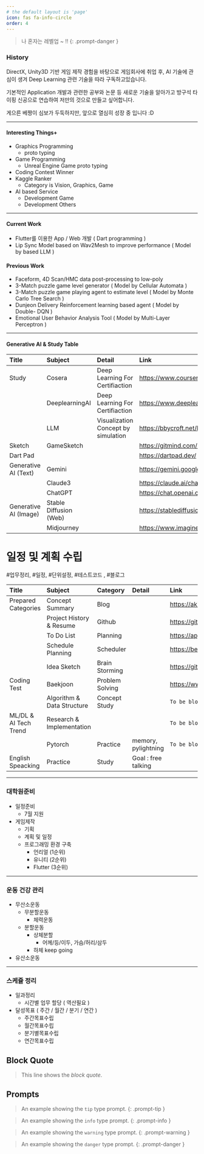 ```yaml
---
# the default layout is 'page'
icon: fas fa-info-circle
order: 4
---
```


> 나 혼자는 레벨업 ~ !!
{: .prompt-danger }

### History

DirectX, Unity3D 기반 게임 제작 경험을 바탕으로 게임회사에 취업 후, AI 기술에 관심이 생겨 Deep Learning 관련 기술을 따라 구독하고있습니다.

기본적인 Application 개발과 관련한 공부와 논문 등 새로운 기술을 알아가고 방구석 타이핑 신공으로 연습하여 저만의 것으로 만들고 싶어합니다.

게으른 베짱이 심보가 두둑하지만, 앞으로 열심히 성장 중 입니다 :D

* * *
#### Interesting Things+
- Graphics Programming 
  - proto typing 
- Game Programming
  - Unreal Engine Game proto typing
- Coding Contest Winner
- Kaggle Ranker
  - Category is Vision, Graphics, Game
- AI based Service
  - Development Game
  - Development Others

* * * 

#### Current Work
- Flutter를 이용한 App / Web 개발 ( Dart programming )
- Lip Sync Model based on Wav2Mesh to improve performance ( Model by based LLM )

#### Previous Work
- Faceform, 4D Scan/HMC data post-processing to low-poly 
- 3-Match puzzle game level generator ( Model by Cellular Automata )
- 3-Match puzzle game playing agent to estimate level ( Model by Monte Carlo Tree Search  )
- Dunjeon Delivery Reinforcement learning based agent ( Model by Double- DQN )
- Emotional User Behavior Analysis Tool ( Model by Multi-Layer Perceptron )

* * * 

#### Generative AI & Study Table


| Title                      | Subject          | Detail   |  Link   |
| :--------------------------| :--------------- | :------  | :------ |
| Study | Cosera | Deep Learning For Certifiaction | <https://www.coursera.org/> |
| | DeeplearningAI | Deep Learning For Certifiaction | <https://www.deeplearning.ai/> |
| | LLM | Visualization Concept by simulation | <https://bbycroft.net/llm> |
| Sketch | GameSketch | | <https://gitmind.com/app/docs/msddgwqm> |
| Dart Pad | | | <https://dartpad.dev/> |
| Generative AI (Text) | Gemini | | <https://gemini.google.com/> |
| | Claude3 | | <https://claude.ai/chats> |
| | ChatGPT | | <https://chat.openai.com/> |
| Generative AI (Image) | Stable Diffusion (Web) | | <https://stablediffusionweb.com/> |
| | Midjourney | | <https://www.imagine.art/> |
  


# 일정 및 계획 수립
#업무정리, #일정, #단위설정, #테스트코드 , #블로그

| Title                      | Subject          | Category | Detail | Link | 
| :--------------------------- | :--------------- | :------ | :------ | :------|
| Prepared Categories | Concept Summary | Blog | | <https://akillness.gihub.io> |
| | Project History & Resume | Github | | <https://github.com/akillness> |
| | To Do List | Planning | | <https://app.todoist.com/app/today> |
| | Schedule Planning | Scheduler | | <https://bear.app/> |
| | Idea Sketch | Brain Storming | | <https://gitmind.com> |
| Coding Test | Baekjoon | Problem Solving | | <https://www.acmicpc.net/step> |
| | Algorithm & Data Structure | Concept Study | | `To be blogging..` |
| ML/DL & AI Tech Trend | Research & Implementation | | | `To be blogging..` |
| | Pytorch | Practice | memory, pylightning | `To be blogging..` |
| English Speacking | Practice | Study | Goal : free talking | |


--- 

### 대학원준비

- 일정준비
  - 7월 지원
- 게임제작
  - 기획
  - 계획 및 일정
  - 프로그래밍 환경 구축
    - 언리얼 (1순위)
    - 유니티 (2순위)
    - Flutter (3순위)

--- 


### 운동 건강 관리

- 무산소운동
  - 무분할운동
    - 체력운동
  - 분할운동
    - 상체분할
      - 어께/등/이두, 가슴/허리/삼두
    - 하체 keep going
- 유산소운동


---

### 스케쥴 정리

- 일과정리
  - 시간별 업무 할당 ( 역산필요 )
- 달성목표 ( 주간 / 월간 / 분기 / 연간 )
  - 주간목표수립
  - 월간목표수립
  - 분기별목표수립
  - 연간목표수립


## Block Quote

> This line shows the _block quote_.

## Prompts

<!-- markdownlint-capture -->
<!-- markdownlint-disable -->
> An example showing the `tip` type prompt.
{: .prompt-tip }

> An example showing the `info` type prompt.
{: .prompt-info }

> An example showing the `warning` type prompt.
{: .prompt-warning }

> An example showing the `danger` type prompt.
{: .prompt-danger }
<!-- markdownlint-restore -->